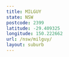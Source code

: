 ```yaml
---
title: MILGUY
state: NSW
postcode: 2399
latitude: -29.409325
longitude: 150.222662
url: /nsw/milguy/
layout: suburb
---
```

